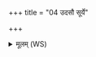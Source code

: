 +++
title = "04 उदसौ सूर्ये"

+++
<details><summary>मूलम् (WS)</summary>

उदसौ सूर्ये अगादुदिदं मामकं वचः ।  
यथाहं शत्रुहासान्यसपत्नः सपत्नहा ॥ ४ ॥
</details>